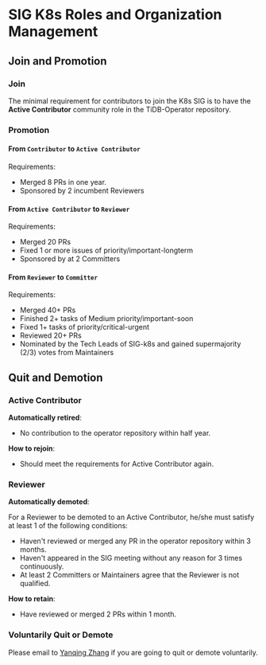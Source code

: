 # SIG K8s Roles and Organization Management

## Join and Promotion

### Join

The minimal requirement for contributors to join the K8s SIG is to have the **Active Contributor** community role in the TiDB-Operator repository.

### Promotion

#### From `Contributor` to `Active Contributor`

Requirements:

* Merged 8 PRs in one year.
* Sponsored by 2 incumbent Reviewers

#### From `Active Contributor` to `Reviewer`

Requirements:

* Merged 20 PRs
* Fixed 1 or more issues of priority/important-longterm
* Sponsored by at 2 Committers

#### From `Reviewer` to `Committer`

Requirements:

* Merged 40+ PRs
* Finished 2+ tasks of Medium priority/important-soon
* Fixed 1+ tasks of priority/critical-urgent
* Reviewed 20+ PRs
* Nominated by the Tech Leads of SIG-k8s and gained supermajority (2/3) votes from Maintainers

## Quit and Demotion

### Active Contributor

**Automatically retired**:

* No contribution to the operator repository within half year.

**How to rejoin**:

* Should meet the requirements for Active Contributor again.

### Reviewer

**Automatically demoted**:

For a Reviewer to be demoted to an Active Contributor,  he/she must satisfy at least 1 of the following conditions:

* Haven't reviewed or merged any PR in the operator repository within 3 months.
* Haven't appeared in the SIG meeting without any reason for 3 times continuously.
* At least 2 Committers or Maintainers agree that the Reviewer is not qualified.

**How to retain**:

* Have reviewed or merged 2 PRs within 1 month.

### Voluntarily Quit or Demote

Please email to [Yanqing Zhang](mailto:zhangyanqing@pingcap.com) if you are going to quit or demote voluntarily.
